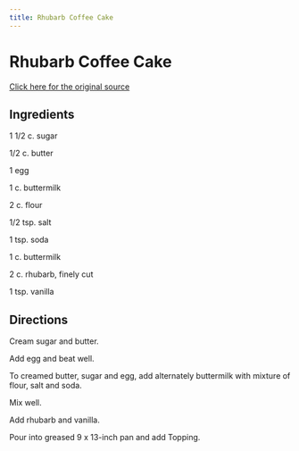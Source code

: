 ```yaml
---
title: Rhubarb Coffee Cake
---
```


<head>
<meta charset="UTF-8">
</head>
<h1>Rhubarb Coffee Cake</h1>
<a href="http://www.cookbooks.com/Recipe-Details.aspx?id=210288/">Click here for the original source</a>
<h2>Ingredients</h2>
<p></p>
<p>1 1/2 c. sugar</p>
<p> </p>
<p>1/2 c. butter</p>
<p> </p>
<p>1 egg</p>
<p> </p>
<p>1 c. buttermilk</p>
<p> </p>
<p>2 c. flour</p>
<p> </p>
<p>1/2 tsp. salt</p>
<p> </p>
<p>1 tsp. soda</p>
<p> </p>
<p>1 c. buttermilk</p>
<p> </p>
<p>2 c. rhubarb, finely cut</p>
<p> </p>
<p>1 tsp. vanilla</p>
<p></p>
<h2>Directions</h2>

<p></p>
<p>Cream sugar and butter.</p>
<p> </p>
<p>Add egg and beat well.</p>
<p> </p>
<p>To creamed butter, sugar and egg, add alternately buttermilk with mixture of flour, salt and soda.</p>
<p> </p>
<p>Mix well.</p>
<p> </p>
<p>Add rhubarb and vanilla.</p>
<p> </p>
<p>Pour into greased 9 x 13-inch pan and add Topping.</p>
<p></p>

